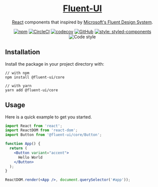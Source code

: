 <p align="center">
  <a href="https://fluent-ui.com/" rel="noopener" target="_blank">
    <h1 align="center">Fluent-UI</h1>
  </a>
</p>

<div align="center">

[React](https://reactjs.org/) components that inspired by [Microsoft's Fluent Design System](https://www.microsoft.com/design/fluent/).

[![npm](https://img.shields.io/npm/v/@fluent-ui/core.svg?style=flat-square)](https://www.npmjs.com/package/@fluent-ui/core)
[![CircleCI](https://img.shields.io/circleci/build/github/fluent-org/fluent-ui/master.svg?style=flat-square)](https://circleci.com/gh/fluent-org/fluent-ui/tree/master)
[![codecov](https://img.shields.io/codecov/c/github/fluent-org/fluent-ui.svg?style=flat-square)](https://codecov.io/gh/fluent-org/fluent-ui)
[![GitHub](https://img.shields.io/github/license/mashape/apistatus.svg?style=flat-square)](https://github.com/fluent-org/fluent-ui/blob/master/LICENSE)
[![style: styled-components](https://img.shields.io/badge/style-%F0%9F%92%85%20styled--components-orange.svg?colorB=daa357&colorA=db748e&style=flat-square)](https://github.com/styled-components/styled-components)
![Code style](https://img.shields.io/badge/code_style-prettier-ff69b4.svg?style=flat-square)

</div>


## Installation

Install the package in your project directory with:

```
// with npm
npm install @fluent-ui/core

// with yarn
yarn add @fluent-ui/core
```

## Usage

Here is a quick example to get you started.

```jsx
import React from 'react';
import ReactDOM from 'react-dom';
import Button from '@fluent-ui/core/Button';

function App() {
  return (
    <Button variant="accent">
      Hello World
    </Button>
  );
}

ReactDOM.render(<App />, document.querySelector('#app'));
```
